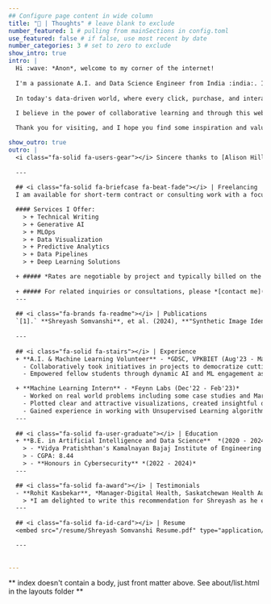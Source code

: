 ```yaml
---
## Configure page content in wide column
title: "🙂 | Thoughts" # leave blank to exclude
number_featured: 1 # pulling from mainSections in config.toml
use_featured: false # if false, use most recent by date
number_categories: 3 # set to zero to exclude
show_intro: true
intro: |
  Hi :wave: *Anon*, welcome to my corner of the internet!
  
  I'm a passionate A.I. and Data Science Engineer from India :india:. I'm excited to share my journey, insights, and experiences with you. With a strong background in Artificial Intelligence and Data Science, I've had the privilege of diving deep into the world of Data Science. By working on these [projects](https://shreyash.rbind.io/project/), I've honed my skills in Python, Machine Learning, Data Science and I'm constantly seeking new ways to push the boundaries of what's possible.
  
  In today's data-driven world, where every click, purchase, and interaction generates valuable data, I see limitless opportunities to make sense of it all. Whether it's predicting trends, optimizing processes, or deriving actionable insights, I believe data has the power to transform industries and improve lives.
  
  I believe in the power of collaborative learning and through this website, I am trying to express myself, share my learnings and I'm always excited to connect with like-minded individuals.

  Thank you for visiting, and I hope you find some inspiration and value in the content I share!

show_outro: true
outro: |
  <i class="fa-solid fa-users-gear"></i> Sincere thanks to [Alison Hill](https://apreshill.com/) and all other contributors for developing this amazing [Hugo Apéro](https://github.com/hugo-apero/hugo-apero) theme!
  
  ---
  
  ## <i class="fa-solid fa-briefcase fa-beat-fade"></i> | Freelancing
  I am available for short-term contract or consulting work with a focus on statistical analysis, data exploration, and dashboard development. 

  #### Services I Offer:
    > + Technical Writing
    > + Generative AI
    > + MLOps
    > + Data Visualization
    > + Predictive Analytics
    > + Data Pipelines
    > + Deep Learning Solutions

  + ##### *Rates are negotiable by project and typically billed on the per-project basis or $10/hr*
  
  + ##### For related inquiries or consultations, please *[contact me](/contact)*, to discuss requirements, scope and cost. Or *[Hire me](https://www.upwork.com/freelancers/~01cf3a4a4e615b5f85)* via Upwork.
  ---
  
  ## <i class="fa-brands fa-readme"></i> | Publications
  `[1].` **Shreyash Somvanshi**, et al. (2024), **"Synthetic Image Identification using Deep Learning: A Review"** in *International Journal of Scientific Research in Engineering and Management (IJSREM)*, vol. 08, issue 03, [DOI: 10.55041/IJSREM28964](https://doi.org/10.55041/IJSREM28964)
  
  ---
  
  ## <i class="fa-solid fa-stairs"></i> | Experience 
  + **A.I. & Machine Learning Volunteer** - *GDSC, VPKBIET (Aug'23 - May'24)* 
    - Collaboratively took initiatives in projects to democratize cutting-edge technology within the student community.
    - Empowered fellow students through dynamic AI and ML engagement as a GDSC volunteer, instilling a culture of innovation and exploration in the realm of A.I.

  + **Machine Learning Intern** - *Feynn Labs (Dec'22 - Feb'23)*
    - Worked on real world problems including some case studies and Market Segmentation of Electric Vehicles.
    - Plotted clear and attractive visualizations, created insightful documentations and reports.
    - Gained experience in working with Unsupervised Learning algorithms and state-of-the-art ML frameworks.
  ---
  
  ## <i class="fa-solid fa-user-graduate"></i> | Education
  + **B.E. in Artificial Intelligence and Data Science**  *(2020 - 2024)*
    > - *Vidya Pratishthan's Kamalnayan Bajaj Institute of Engineering and Technology, Baramati*
    > - CGPA: 8.44
    > - **Honours in Cybersecurity** *(2022 - 2024)*
  ---

  ## <i class="fa-solid fa-award"></i> | Testimonials
  - **Rohit Kasbekar**, *Manager-Digital Health, Saskatchewan Health Authority*
    > *I am delighted to write this recommendation for Shreyash as he embarks on his journey as a budding AI engineer. He possesses a strong foundation in mathematics, statistics, and computer science, laying a solid groundwork for success. Shreyash embraces lifelong learning, staying current with the rapidly evolving technologies. With his dedication, analytical mindset, and passion for innovation, I have full confidence in Shreyash's ability to excel in any AI-related endeavor he pursues. - [via ADPList](https://adplist.org/members/shreyash-somvanshi)*
  ---
  
  ## <i class="fa-solid fa-id-card"></i> | Resume
  <embed src="/resume/Shreyash Somvanshi Resume.pdf" type="application/pdf" width="100%" height="600px" />

  ---
  
  
---
```


** index doesn't contain a body, just front matter above.
See about/list.html in the layouts folder **